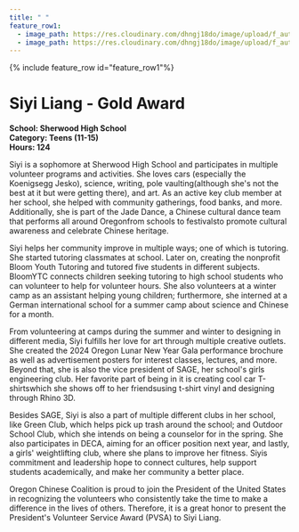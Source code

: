 ```yaml
---
title: " "
feature_row1:
  - image_path: https://res.cloudinary.com/dhngj18do/image/upload/f_auto,q_auto/v1/images/pvsa/2024_Siyi_Liang
  - image_path: https://res.cloudinary.com/dhngj18do/image/upload/f_auto,q_auto/v1/images/activities/year_2024
---
```


{% include feature_row id="feature_row1"%}

# Siyi Liang - Gold Award

**School: Sherwood High School**  
**Category: Teens (11-15)**  
**Hours: 124**  

Siyi is a sophomore at Sherwood High School and participates in multiple volunteer programs and activities. She loves cars (especially the Koenigsegg Jesko), science, writing, pole vaulting(although she's not the best at it but were getting there), and art. As an active key club member at her school, she helped with community gatherings, food banks, and more. Additionally, she is part of the Jade Dance, a Chinese cultural dance team that performs all around Oregonfrom schools to festivalsto promote cultural awareness and celebrate Chinese heritage. 

Siyi helps her community improve in multiple ways; one of which is tutoring. She started tutoring classmates at school. Later on, creating the nonprofit Bloom Youth Tutoring and tutored five students in different subjects. BloomYTC connects children seeking tutoring to high school students who can volunteer to help for volunteer hours. She also volunteers at a winter camp as an assistant helping young children; furthermore, she interned at a German international school for a summer camp about science and Chinese for a month.

From volunteering at camps during the summer and winter to designing in different media, Siyi fulfills her love for art through multiple creative outlets. She created the 2024 Oregon Lunar New Year Gala performance brochure as well as advertisement posters for interest classes, lectures, and more. Beyond that, she is also the vice president of SAGE, her school's girls engineering club. Her favorite part of being in it is creating cool car T-shirtswhich she shows off to her friendsusing t-shirt vinyl and designing through Rhino 3D. 

Besides SAGE, Siyi is also a part of multiple different clubs in her school, like Green Club, which helps pick up trash around the school; and Outdoor School Club, which she intends on being a counselor for in the spring. She also participates in DECA, aiming for an officer position next year, and lastly, a girls' weightlifting club, where she plans to improve her fitness. Siyis commitment and leadership hope to connect cultures, help support students academically, and make her community a better place.

Oregon Chinese Coalition is proud to join the President of the United States in recognizing the volunteers who consistently take the time to make a difference in the lives of others. Therefore, it is a great honor to present the President's Volunteer Service Award (PVSA) to Siyi Liang.
